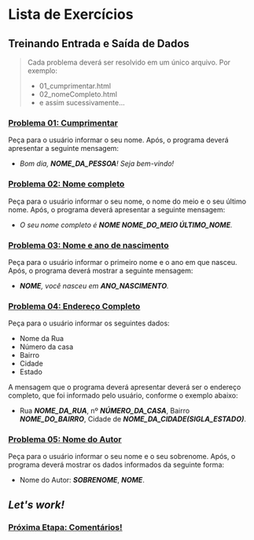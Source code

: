 # Lista de Exercícios

## Treinando Entrada e Saída de Dados

> Cada problema deverá ser resolvido em um único arquivo. Por exemplo:
> * 01_cumprimentar.html
> * 02_nomeCompleto.html
> * e assim sucessivamente...

### **[<u>Problema 01: Cumprimentar</u>](01_cumprimentar.html)**
Peça para o usuário informar o seu nome. Após, o programa deverá apresentar a seguinte mensagem:

- _Bom dia, **NOME_DA_PESSOA**! Seja bem-vindo!_

### **[<u>Problema 02: Nome completo</u>](02_nomeCompleto.html)**
Peça para o usuário informar o seu nome, o nome do meio e o seu último nome. Após, o programa deverá apresentar a seguinte mensagem:
- _O seu nome completo é **NOME NOME_DO_MEIO ÚLTIMO_NOME**._

### **[<u>Problema 03: Nome e ano de nascimento</u>](03_nomeAnoNascimento.html)**
Peça para o usuário informar o primeiro nome e o ano em que nasceu. Após, o programa deverá mostrar a seguinte mensagem:
- _**NOME**, você nasceu em **ANO_NASCIMENTO**._

### **[<u>Problema 04: Endereço Completo</u>](04_enderecoCompleto.html)**
Peça para o usuário informar os seguintes dados:
- Nome da Rua
- Número da casa
- Bairro
- Cidade
- Estado

A mensagem que o programa deverá apresentar deverá ser o endereço completo, que foi informado pelo usuário, conforme o exemplo abaixo:
- Rua _**NOME_DA_RUA**_, nº _**NÚMERO_DA_CASA**_, Bairro _**NOME_DO_BAIRRO**_, Cidade de _**NOME_DA_CIDADE(SIGLA_ESTADO)**_.

### **[<u>Problema 05: Nome do Autor</u>](05_nomeAutor.html)**
Peça para o usuário informar o seu nome e o seu sobrenome. Após, o programa deverá mostrar os dados informados da seguinte forma:
- Nome do Autor: _**SOBRENOME**_, _**NOME**_.

## ***Let's work!***

### [<u>**Próxima Etapa: Comentários!**</u>](./../../02_04_comentarios/README.md)